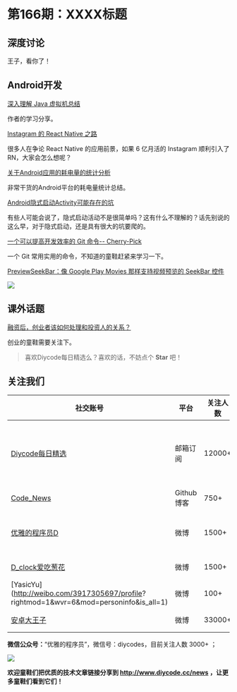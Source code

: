 # 第166期：XXXX标题

## 深度讨论

[]()

王子，看你了！

## Android开发

[深入理解 Java 虚拟机总结](https://www.diycode.cc/topics/597)

作者的学习分享。

[Instagram 的 React Native 之路](http://mp.weixin.qq.com/s/4iZC7WLC5hnUusyHeHNRrg)

很多人在争论 React Native 的应用前景，如果 6 亿月活的 Instagram 顺利引入了 RN，大家会怎么想呢？

[关于Android应用的耗电量的统计分析](https://hujiaweibujidao.github.io/blog/2017/01/24/how-to-know-your-applications-battery-stats/)

非常干货的Android平台的耗电量统计总结。

[Android隐式启动Activity可能存在的坑](http://blog.csdn.net/qq_32059827/article/details/53819775)

有些人可能会说了，隐式启动活动不是很简单吗？这有什么不理解的？话先别说的这么早，对于隐式启动，还是具有很大的坑要爬的。

[一个可以提高开发效率的 Git 命令-- Cherry-Pick](https://www.diycode.cc/topics/596)

一个 Git 常用实用的命令，不知道的童鞋赶紧来学习一下。

[PreviewSeekBar：像 Google Play Movies 那样支持视频预览的 SeekBar 控件](https://github.com/rubensousa/PreviewSeekBar)

![](https://github.com/rubensousa/PreviewSeekBar/raw/master/screenshots/sample.gif)

## 课外话题

[融资后，创业者该如何处理和投资人的关系？](https://www.zhihu.com/question/55309842)

创业的童鞋需要关注下。

> 喜欢Diycode每日精选么？喜欢的话，不妨点个 **Star** 吧！

## 关注我们

| 社交账号  |  平台  | 关注人数 | 说明 |
| -------- | -------- | -------- | -------- |
| [Diycode每日精选](http://list.qq.com/cgi-bin/qf_invite?id=d469993d2c888e971c0fbb2309c4d84256968386b126b967)|   邮箱订阅  | 12000+ | 每日分享一次Android、iOS、Swfit技术干货  |
| [Code_News](https://github.com/DiyCodes/code_news) |    Github博客  |750+ | 每日邮件推送列表  |
| [优雅的程序员D](http://weibo.com/u/5891258264) |   微博  | 1500+ | 官方微博，每日分享开源信息  |
| [D_clock爱吃葱花](http://weibo.com/u/2480694892)  |   微博  | 1500+ | 日报发起人  |
|[YasicYu](http://weibo.com/3917305697/profile? rightmod=1&wvr=6&mod=personinfo&is_all=1)  |   微博  | 100+ | 日报发起人  |
|[安卓大王子](http://weibo.com/apkbus/)   |   微博  | 33000+ | 日报发起人  |

**微信公众号：**“优雅的程序员”，微信号：diycodes，目前关注人数 3000+ ；

![](http://upload-images.jianshu.io/upload_images/1846413-b42abfa70f909099.jpg?imageMogr2/auto-orient/strip%7CimageView2/2/w/1240)

**欢迎童鞋们把优质的技术文章链接分享到 http://www.diycode.cc/news ，让更多童鞋们看到它们！**